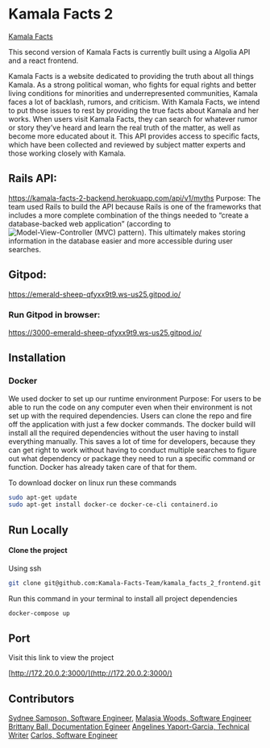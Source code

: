 # Kamala Facts 2

[Kamala Facts](https://imgur.com/a/NKSkij6)

This second version of Kamala Facts is currently built using a Algolia API and a react frontend. 

Kamala Facts is a website dedicated to providing the truth about all things Kamala. As a strong political woman, who fights for equal rights and better living conditions for minorities and underrepresented communities, Kamala faces a lot of backlash, rumors, and criticism. With Kamala Facts, we intend to put those issues to rest by providing the true facts about Kamala and her works. When users visit Kamala Facts, they can search for whatever rumor or story they’ve heard and learn the real truth of the matter, as well as become more educated about it. 
This API provides access to specific facts, which have been collected and reviewed by subject matter experts and those working closely with Kamala. 


## Rails API:
https://kamala-facts-2-backend.herokuapp.com/api/v1/myths
Purpose: The team used Rails to build the API because Rails is one of the frameworks that includes a more complete combination of the things needed to “create a database-backed web application” (according to ![Model-View-Controller (MVC)](https://en.wikipedia.org/wiki/Model%E2%80%93view%E2%80%93controller) pattern). This ultimately makes storing information in the database easier and more accessible during user searches. 

## Gitpod:
https://emerald-sheep-qfyxx9t9.ws-us25.gitpod.io/
### Run Gitpod in browser: 
https://3000-emerald-sheep-qfyxx9t9.ws-us25.gitpod.io/

## Installation

### Docker
We used docker to set up our runtime environment
Purpose: For users to be able to run the code on any computer even when their environment is not set up with the required dependencies. Users can clone the repo and fire off the application with just a few docker commands. The docker build will install all the required dependencies without the user having to install everything manually. This saves a lot of time for developers, because they can get right to work without having to conduct multiple searches to figure out what dependency or package they need to run a specific command or function. Docker has already taken care of that for them. 

To download docker on linux run these commands

```bash
sudo apt-get update
sudo apt-get install docker-ce docker-ce-cli containerd.io
```

## Run Locally

#### Clone the project

Using ssh

```bash
git clone git@github.com:Kamala-Facts-Team/kamala_facts_2_frontend.git
```

Run this command in your terminal to install all project dependencies

```bash
docker-compose up
```

## Port

Visit this link to view the project

[http://172.20.0.2:3000/](http://172.20.0.2:3000/)

## Contributors
[Sydnee Sampson, Software Engineer](https://github.com/Sydnee510), 
[Malasia Woods, Software Engineer](https://github.com/malasia-415)
[Brittany Ball, Documentation Egineer](https://github.com/SincerelyBrittany)
[Angelines Yaport-Garcia, Technical Writer](https://github.com/AngelinesYG)
[Carlos, Software Engineer](https://github.com/Clue355)
[]()

